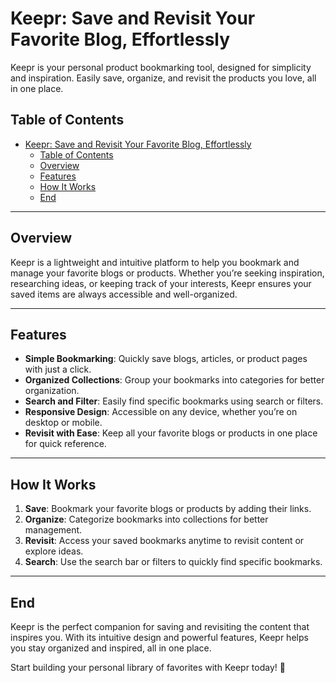 # Keepr: Save and Revisit Your Favorite Blog, Effortlessly

Keepr is your personal product bookmarking tool, designed for simplicity and inspiration. Easily save, organize, and revisit the products you love, all in one place.

## Table of Contents

- [Keepr: Save and Revisit Your Favorite Blog, Effortlessly](#keepr-save-and-revisit-your-favorite-blog-effortlessly)
  - [Table of Contents](#table-of-contents)
  - [Overview](#overview)
  - [Features](#features)
  - [How It Works](#how-it-works)
  - [End](#end)

---

## Overview

Keepr is a lightweight and intuitive platform to help you bookmark and manage your favorite blogs or products. Whether you’re seeking inspiration, researching ideas, or keeping track of your interests, Keepr ensures your saved items are always accessible and well-organized.

---

## Features

- **Simple Bookmarking**: Quickly save blogs, articles, or product pages with just a click.
- **Organized Collections**: Group your bookmarks into categories for better organization.
- **Search and Filter**: Easily find specific bookmarks using search or filters.
- **Responsive Design**: Accessible on any device, whether you’re on desktop or mobile.
- **Revisit with Ease**: Keep all your favorite blogs or products in one place for quick reference.

---

## How It Works

1. **Save**: Bookmark your favorite blogs or products by adding their links.
2. **Organize**: Categorize bookmarks into collections for better management.
3. **Revisit**: Access your saved bookmarks anytime to revisit content or explore ideas.
4. **Search**: Use the search bar or filters to quickly find specific bookmarks.

---

## End

Keepr is the perfect companion for saving and revisiting the content that inspires you. With its intuitive design and powerful features, Keepr helps you stay organized and inspired, all in one place.

Start building your personal library of favorites with Keepr today! 🚀
